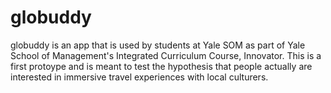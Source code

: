 # globuddy

globuddy is an app that is used by students at Yale SOM as part of Yale School of Management's Integrated Curriculum Course, Innovator. This is a first protoype and is meant to test the hypothesis that people actually are interested in immersive travel experiences with local culturers.
